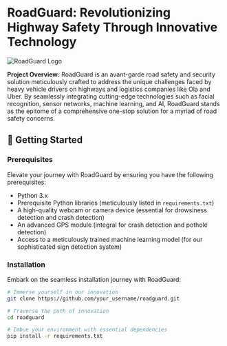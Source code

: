 # RoadGuard: Revolutionizing Highway Safety Through Innovative Technology

![RoadGuard Logo](path/to/logo.png)

**Project Overview:**
RoadGuard is an avant-garde road safety and security solution meticulously crafted to address the unique challenges faced by heavy vehicle drivers on highways and logistics companies like Ola and Uber. By seamlessly integrating cutting-edge technologies such as facial recognition, sensor networks, machine learning, and AI, RoadGuard stands as the epitome of a comprehensive one-stop solution for a myriad of road safety concerns.

## 🚀 Getting Started

### Prerequisites
Elevate your journey with RoadGuard by ensuring you have the following prerequisites:

- Python 3.x
- Prerequisite Python libraries (meticulously listed in `requirements.txt`)
- A high-quality webcam or camera device (essential for drowsiness detection and crash detection)
- An advanced GPS module (integral for crash detection and pothole detection)
- Access to a meticulously trained machine learning model (for our sophisticated sign detection system)

### Installation
Embark on the seamless installation journey with RoadGuard:

```bash
# Immerse yourself in our innovation
git clone https://github.com/your_username/roadguard.git

# Traverse the path of innovation
cd roadguard

# Imbue your environment with essential dependencies
pip install -r requirements.txt
